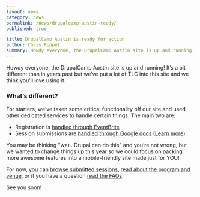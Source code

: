 ```yaml
---
layout: news
category: news
permalink: /news/drupalcamp-austin-ready/
published: true

title: DrupalCamp Austin is ready for action
author: Chris Ruppel
summary: Howdy everyone, the DrupalCamp Austin site is up and running! It’s a bit different than in years past but we’ve put a lot of TLC into this site and we think you’ll love using it.
---
```


Howdy everyone, the DrupalCamp Austin site is up and running! It’s a bit different than in years past but we’ve put a lot of TLC into this site and we think you’ll love using it.

### What’s different?

For starters, we’ve taken some critical functionality off our site and used other dedicated services to handle certain things. The main two are:

* Registration is [handled through EventBrite](http://drupalcampaustin.eventbrite.com/)
* Session submissions are [handled through Google docs](http://bit.ly/drupalatx-speak) ([Learn more](/sessions))

You may be thinking "wat.. Drupal can do this" and you’re not wrong, but we wanted to change things up this year so we could focus on packing more awesome features into a mobile-friendly site made just for YOU!

For now, you can [browse submitted sessions](/sessions), [read about the program and venue](/about), or if you have a question [read the FAQs](/faq).

See you soon!
